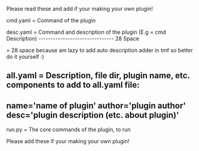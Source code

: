 Please read these and add if your making your own plugin!

cmd.yaml = Command of the plugin

desc.yaml = Command and description of the plugin 
(E.g =  cmd                               Description)
           -------------------------------
                   28 Space 

= 28 space because am lazy to add auto description adder in tmf so better do it yourself :)

all.yaml = Description, file dir, plugin name, etc.
components to add to all.yaml file:
-------------------------------------------
name='name of plugin'
author='plugin author'
desc='plugin description (etc. about plugin)'
-------------------------------------------
run.py = The core commands of the plugin, to run



Please add these if your making your own plugin!